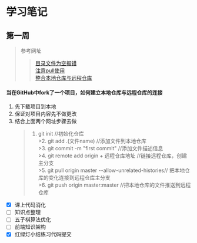 # 学习笔记  
## 第一周
>参考网址  
>>[目录文件为空报错](https://www.jianshu.com/p/40ffdd0654f4)  
>>[注意pull使用](https://www.cnblogs.com/alex-415/p/6912294.html)  
>>[整合本地仓库与远程仓库](https://blog.csdn.net/u012145252/article/details/80628451)  
#### 当在GitHub中fork了一个项目，如何建立本地仓库与远程仓库的连接  
1. 先下载项目到本地  
2. 保证对项目内容先不做更改  
3. 结合上面两个网址步骤去做  
    >1. git init //初始化仓库  
		>2. git add .(文件name) //添加文件到本地仓库  
		>3. git commit -m "first commit" //添加文件描述信息  
		>4. git remote add origin + 远程仓库地址 //链接远程仓库，创建主分支  
		>5. git pull origin master --allow-unrelated-histories// 把本地仓库的变化连接到远程仓库主分支  
		>6. git push origin master:master //把本地仓库的文件推送到远程仓库  
- [x] 课上代码消化
- [ ] 知识点整理
- [ ] 五子棋算法优化
- [ ] 前端知识架构
- [x] 红绿灯小结练习代码提交
